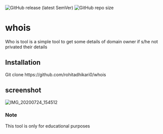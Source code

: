 ![GitHub release (latest SemVer)](https://img.shields.io/github/v/release/rohitadhikari0/whois?style=for-the-badge)
![GitHub repo size](https://img.shields.io/github/repo-size/rohitadhikari0/whois?style=for-the-badge)
# whois
Who is tool is a simple tool to get some details of domain owner if s/he not privated their details

<h2> Installation </h2>
Git clone https://github.com/rohitadhikari0/whois
<h2> screenshot </h2>

![IMG_20200724_154512](https://user-images.githubusercontent.com/50915427/88381373-05a2de80-cdc6-11ea-9eba-fce5761f8d61.jpg)

<h3> Note </h3>
<p> This tool is only for educational purposes </h3>
